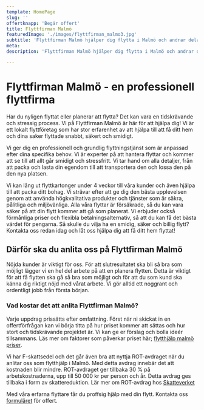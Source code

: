 ```yaml
---
template: HomePage
slug: ''
offertknapp: 'Begär offert'
title: Flyttfirman Malmö
featuredImage: './images/flyttfirman_malmo3.jpg'
subtitle: 'Flyttfirman Malmö hjälper dig flytta i Malmö och andrar delar av Skåne! Kontakta oss för gratis offert idag! Kontakta oss via vårt formulär, telefon eller mail'
meta:
description: 'Flyttfirman Malmö hjälper dig flytta i Malmö och andrar delar av Skåne! Kontakta oss via vårt formulär, telefon eller mail'

---
```


# Flyttfirman Malmö - en professionell flyttfirma

Har du nyligen flyttat eller planerar att flytta? Det kan vara en tidskrävande och stressig process. Vi på Flyttfirman Malmö är här för att hjälpa dig! Vi är ett lokalt flyttföretag som har stor erfarenhet av att hjälpa till att få ditt hem och dina saker flyttade snabbt, säkert och smidigt.  

Vi ger dig en professionell och grundlig flyttningstjänst som är anpassad efter dina specifika behov. Vi är experter på att hantera flyttar och kommer att se till att allt går smidigt och stressfritt. Vi tar hand om alla detaljer, från att packa och lasta din egendom till att transportera den och lossa den på den nya platsen.  

Vi kan lång ut flyttkartonger under 4 veckor till våra kunder och även hjälpa till att packa ditt bohag. Vi strävar efter att ge dig den bästa upplevelsen genom att använda högkvalitativa produkter och tjänster som är säkra, pålitliga och miljövänliga. Alla våra flyttar är försäkrade, så du kan vara säker på att din flytt kommer att gå som planerat. Vi erbjuder också förmånliga priser och flexibla betalningsalternativ, så att du kan få det bästa värdet för pengarna. Så skulle du vilja ha en smidig, säker och billig flytt? Kontakta oss redan idag och låt oss hjälpa dig att få ditt hem flyttat!

## Därför ska du anlita oss på Flyttfirman Malmö
 
Nöjda kunder är viktigt för oss. För att slutresultatet ska bli så bra som möjligt lägger vi en hel del arbete på att en planera flytten. Detta är viktigt för att få flytten ska gå så bra som möjligt och för att du som kund ska känna dig riktigt nöjd med vårat arbete. Vi gör alltid ett noggrant och ordentligt jobb från första början. 


### Vad kostar det att anlita Flyttfirman Malmö?

Varje uppdrag prissätts efter omfattning. Först när ni skickat in en offertförfrågan kan vi börja titta på hur priset kommer att sättas och hur stort och tidskrävande projektet är. Vi kan ge er förslag och bolla ideér tillsammans. Läs mer om faktorer som påverkar priset här; [flytthjälp malmö priser](/priser).

Vi har F-skattsedel och det går även bra att nyttja ROT-avdraget när du anlitar oss som flytthjälp i Malmö. Med detta avdrag innebär det att kostnaden blir mindre. ROT-avdraget ger tillbaka 30 % på arbetskostnaderna, upp till 50 000 kr per person och år. Detta avdrag ges tillbaka i form av skattereduktion. Lär mer om ROT-avdrag hos [Skatteverket](https://www.skatteverket.se/foretag/skatterochavdrag/rotochrut/gerarbetetratttillrotavdrag.4.5c1163881590be297b5173bf.html)

Med våra erfarna flyttare får du proffsig hjälp med din flytt.
Kontakta oss [formuläret](/offert) för offert.

